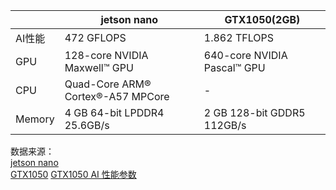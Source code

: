 |  | jetson nano | GTX1050(2GB)|
| --- | --- | --- |
| AI性能 | 472 GFLOPS |  1.862 TFLOPS| 
| GPU | 128-core NVIDIA Maxwell™ GPU | 640-core NVIDIA Pascal™ GPU | 
| CPU | Quad-Core ARM® Cortex®-A57 MPCore | - | 
| Memory | 4 GB 64-bit LPDDR4 25.6GB/s | 2 GB 128-bit GDDR5 112GB/s | 

数据来源：        
[jetson nano](https://developer.nvidia.com/embedded/develop/hardware)        
[GTX1050](https://www.nvidia.com/en-us/geforce/10-series/)
[GTX1050 AI 性能参数](https://zh.wikipedia.org/wiki/%E6%AF%8F%E7%A7%92%E6%B5%AE%E9%BB%9E%E9%81%8B%E7%AE%97%E6%AC%A1%E6%95%B8)
